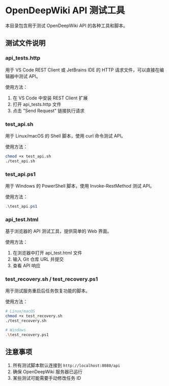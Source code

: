 # OpenDeepWiki API 测试工具

本目录包含用于测试 OpenDeepWiki API 的各种工具和脚本。

## 测试文件说明

### api_tests.http

用于 VS Code REST Client 或 JetBrains IDE 的 HTTP 请求文件，可以直接在编辑器中测试 API。

使用方法：
1. 在 VS Code 中安装 REST Client 扩展
2. 打开 api_tests.http 文件
3. 点击 "Send Request" 链接执行请求

### test_api.sh

用于 Linux/macOS 的 Shell 脚本，使用 curl 命令测试 API。

使用方法：
```bash
chmod +x test_api.sh
./test_api.sh
```

### test_api.ps1

用于 Windows 的 PowerShell 脚本，使用 Invoke-RestMethod 测试 API。

使用方法：
```powershell
.\test_api.ps1
```

### api_test.html

基于浏览器的 API 测试工具，提供简单的 Web 界面。

使用方法：
1. 在浏览器中打开 api_test.html 文件
2. 输入 Git 仓库 URL 并提交
3. 查看 API 响应

### test_recovery.sh / test_recovery.ps1

用于测试服务重启后任务恢复功能的脚本。

使用方法：
```bash
# Linux/macOS
chmod +x test_recovery.sh
./test_recovery.sh

# Windows
.\test_recovery.ps1
```

## 注意事项

1. 所有测试脚本默认连接到 `http://localhost:8080/api`
2. 确保 OpenDeepWiki 服务器已运行
3. 某些测试可能需要手动修改任务 ID 